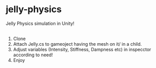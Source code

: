 # jelly-physics
Jelly Physics simulation in Unity!<br><br>
1. Clone
2. Attach Jelly.cs to gameoject having the mesh on it/ in a child.
3. Adjust variables (Intensity, Stiffness, Dampness etc) in inspecctor according to need!
4. Enjoy
